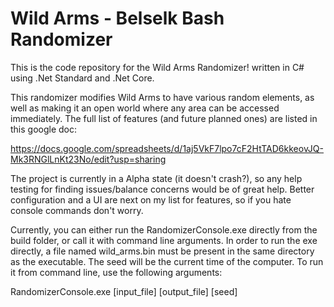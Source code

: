 # Wild Arms - Belselk Bash Randomizer

This is the code repository for the Wild Arms Randomizer! written in C# using .Net Standard and .Net Core.

This randomizer modifies Wild Arms to have various random elements, as well as making it an open world where any area can be accessed immediately. The full list of features (and future planned ones) are listed in this google doc:

https://docs.google.com/spreadsheets/d/1aj5VkF7lpo7cF2HtTAD6kkeovJQ-Mk3RNGlLnKt23No/edit?usp=sharing

The project is currently in a Alpha state (it doesn't crash?), so any help testing for finding issues/balance concerns would be of great help. Better configuration and a UI are next on my list for features, so if you hate console commands don't worry.

Currently, you can either run the RandomizerConsole.exe directly from the build folder, or call it with command line arguments. In order to run the exe directly, a file named wild_arms.bin must be present in the same directory as the executable. The seed will be the current time of the computer. To run it from command line, use the following arguments:

RandomizerConsole.exe \[input_file\] \[output_file\] \[seed\]
